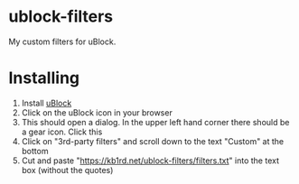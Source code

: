 # ublock-filters
My custom filters for uBlock.
# Installing
1. Install [uBlock](https://github.com/gorhill/uBlock)
2. Click on the uBlock icon in your browser
3. This should open a dialog. In the upper left hand corner there should be a gear icon. Click this
4. Click on "3rd-party filters" and scroll down to the text "Custom" at the bottom
5. Cut and paste "https://kb1rd.net/ublock-filters/filters.txt" into the text box (without the quotes)
